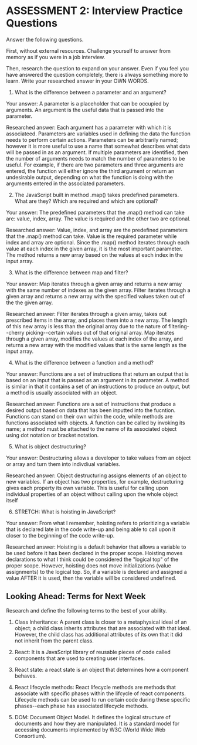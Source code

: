 # ASSESSMENT 2: Interview Practice Questions

Answer the following questions.

First, without external resources. Challenge yourself to answer from memory as if you were in a job interview.

Then, research the question to expand on your answer. Even if you feel you have answered the question completely, there is always something more to learn. Write your researched answer in your OWN WORDS.

1. What is the difference between a parameter and an argument?

  Your answer: A parameter is a placeholder that can be occupied by arguments. An argument is the useful data that is passed into the parameter.

  Researched answer: Each argument has a parameter with which it is associateed. Parameters are variables used in defining the data the function needs to perform certain actions. Parameters can be arbitrarily named; however it is more useful to use a name that somewhat describes what data will be passed in as an argument. If multiple parameters are identified, then the number of arguments needs to match the number of parameters to be useful. For example, if there are two parameters and three arguments are entered, the function will either ignore the third argument or return an undesirable output, depending on what the function is doing with the arguments entered in the associated parameters.



2. The JavaScript built in method .map() takes predefined parameters. What are they? Which are required and which are optional?

  Your answer: The predefined parameters that the .map() method can take are: value, index, array. The value is required and the other two are optional. 

  Researched answer: Value, index, and array are the predefined parameters that the .map() method can take. Value is the required parameter while index and array are optional. Since the .map() method iterates through each value at each index in the given array, it is the most important parameter. The method returns a new array based on the values at each index in the input array.



3. What is the difference between map and filter?

  Your answer: Map iterates through a given array and returns a new array with the same number of indexes as the given array. Filter iterates through a given array and returns a new array with the specified values taken out of the the given array.

  Researched answer: Filter iterates through a given array, takes out prescribed items in the array, and places them into a new array. The length of this new array is less than the original array due to the nature of filtering--cherry picking--certain values out of that original array. Map iterates through a given array, modifies the values at each index of the array, and returns a new array with the modified values that is the same length as the input array.



4. What is the difference between a function and a method?

  Your answer: Functions are a set of instructions that return an output that is based on an input that is passed as an argument in its parameter. A method is similar in that it contains a set of an instructions to produce an output, but a method is usually associated with an object.

  Researched answer: Functions are a set of instructions that produce a desired output based on data that has been inputted into the fucntion. Functions can stand on their own within the code, while methods are functions associated with objects. A function can be called by invoking its name; a method must be attached to the name of its associated object using dot notation or bracket notation.



5. What is object destructuring?

  Your answer: Destructuring allows a developer to take values from an object or array and turn them into indivdiual variables.

  Researched answer: Object destructuring assigns elements of an object to new variables. If an object has two properties, for example, destructuring gives each property its own variable. This is useful for calling upon individual properties of an object without calling upon the whole object itself



6. STRETCH: What is hoisting in JavaScript?

  Your answer: From what I remember, hoisting refers to prioritizing a variable that is declared late in the code write-up and being able to call upon it closer to the beginning of the code write-up.

  Researched answer: Hoisting is a default behavior that allows a variable to be used before it has been declared in the proper scope. Hoisting moves declarations to what I think could be considered the "logical top" of the proper scope. However, hoisting does not move initializations (value assignments) to the logical top. So, if a variable is declared and assigned a value AFTER it is used, then the variable will be considered undefined.



## Looking Ahead: Terms for Next Week

Research and define the following terms to the best of your ability.

1. Class Inheritance: A parent class is closer to a metaphysical ideal of an object; a child class inherits attributes that are associated with that ideal. However, the child class has additional attributes of its own that it did not inherit from the parent class.

2. React: It is a JavaScript library of reusable pieces of code called components that are used to creating user interfaces.

3. React state: a react state is an object that determines how a component behaves.

4. React lifecycle methods: React lifecycle methods are methods that associate with specific phases within the lifcycle of react components. Lifecycle methods can be used to run certain code during these specific phases--each phase has associated lifecycle methods.

5. DOM: Document Object Model. It defines the logical structure of documents and how they are manipulated. It is a standard model for accessing documents implemented by W3C (World Wide Web Consortium).
